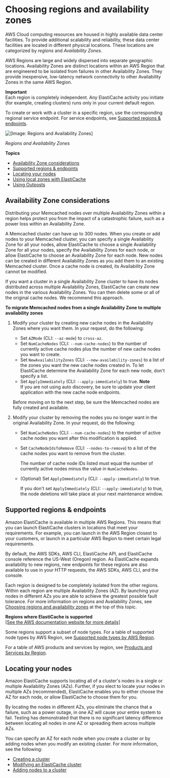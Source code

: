 # Choosing regions and availability zones<a name="RegionsAndAZs"></a>

AWS Cloud computing resources are housed in highly available data center facilities\. To provide additional scalability and reliability, these data center facilities are located in different physical locations\. These locations are categorized by *regions* and *Availability Zones*\.

AWS Regions are large and widely dispersed into separate geographic locations\. Availability Zones are distinct locations within an AWS Region that are engineered to be isolated from failures in other Availability Zones\. They provide inexpensive, low\-latency network connectivity to other Availability Zones in the same AWS Region\.

**Important**  
Each region is completely independent\. Any ElastiCache activity you initiate \(for example, creating clusters\) runs only in your current default region\.

To create or work with a cluster in a specific region, use the corresponding regional service endpoint\. For service endpoints, see [Supported regions & endpoints](#SupportedRegions)\.

![\[Image: Regions and Availability Zones\]](http://docs.aws.amazon.com/AmazonElastiCache/latest/mem-ug/images/ElastiCache-RegionsAndAZs.png)

*Regions and Availability Zones*

**Topics**
+ [Availability Zone considerations](#CacheNode.Memcached.AvailabilityZones)
+ [Supported regions & endpoints](#SupportedRegions)
+ [Locating your nodes](#RegionsAndAZs.AZMode)
+ [Using local zones with ElastiCache](Local_zones.md)
+ [Using Outposts](ElastiCache-Outposts.md)

## Availability Zone considerations<a name="CacheNode.Memcached.AvailabilityZones"></a>

Distributing your Memcached nodes over multiple Availability Zones within a region helps protect you from the impact of a catastrophic failure, such as a power loss within an Availability Zone\.

A Memcached cluster can have up to 300 nodes\. When you create or add nodes to your Memcached cluster, you can specify a single Availability Zone for all your nodes, allow ElastiCache to choose a single Availability Zone for all your nodes, specify the Availability Zones for each node, or allow ElastiCache to choose an Availability Zone for each node\. New nodes can be created in different Availability Zones as you add them to an existing Memcached cluster\. Once a cache node is created, its Availability Zone cannot be modified\. 

If you want a cluster in a single Availability Zone cluster to have its nodes distributed across multiple Availability Zones, ElastiCache can create new nodes in the various Availability Zones\. You can then delete some or all of the original cache nodes\. We recommend this approach\.

**To migrate Memcached nodes from a single Availability Zone to multiple availability zones**

1. Modify your cluster by creating new cache nodes in the Availability Zones where you want them\. In your request, do the following:
   + Set `AZMode` \(CLI: `--az-mode`\) to `cross-az`\.
   + Set `NumCacheNodes` \(CLI: `--num-cache-nodes`\) to the number of currently active cache nodes plus the number of new cache nodes you want to create\.
   + Set `NewAvailabilityZones` \(CLI: `--new-availability-zones`\) to a list of the zones you want the new cache nodes created in\. To let ElastiCache determine the Availability Zone for each new node, don't specify a list\.
   +  Set `ApplyImmediately` \(CLI: `--apply-immediately`\) to true\. 
**Note**  
If you are not using auto discovery, be sure to update your client application with the new cache node endpoints\.

   Before moving on to the next step, be sure the Memcached nodes are fully created and available\.

1. Modify your cluster by removing the nodes you no longer want in the original Availability Zone\. In your request, do the following:
   + Set `NumCacheNodes` \(CLI: `--num-cache-nodes`\) to the number of active cache nodes you want after this modification is applied\.
   + Set `CacheNodeIdsToRemove` \(CLI: `--nodes-to-remove`\) to a list of the cache nodes you want to remove from the cluster\.

     The number of cache node IDs listed must equal the number of currently active nodes minus the value in `NumCacheNodes`\.
   + \(Optional\) Set `ApplyImmediately` \(CLI: `--apply-immediately`\) to true\.

     If you don't set `ApplyImmediately` \(CLI: `--apply-immediately`\) to true, the node deletions will take place at your next maintenance window\.

## Supported regions & endpoints<a name="SupportedRegions"></a>

Amazon ElastiCache is available in multiple AWS Regions\. This means that you can launch ElastiCache clusters in locations that meet your requirements\. For example, you can launch in the AWS Region closest to your customers, or launch in a particular AWS Region to meet certain legal requirements\.

By default, the AWS SDKs, AWS CLI, ElastiCache API, and ElastiCache console reference the US\-West \(Oregon\) region\. As ElastiCache expands availability to new regions, new endpoints for these regions are also available to use in your HTTP requests, the AWS SDKs, AWS CLI, and the console\.

Each region is designed to be completely isolated from the other regions\. Within each region are multiple Availability Zones \(AZ\)\. By launching your nodes in different AZs you are able to achieve the greatest possible fault tolerance\. For more information on regions and Availability Zones, see [Choosing regions and availability zones](#RegionsAndAZs) at the top of this topic\.


**Regions where ElastiCache is supported**  
[\[See the AWS documentation website for more details\]](http://docs.aws.amazon.com/AmazonElastiCache/latest/mem-ug/RegionsAndAZs.html)

Some regions support a subset of node types\. For a table of supported node types by AWS Region, see [Supported node types by AWS Region](CacheNodes.SupportedTypes.md#CacheNodes.SupportedTypesByRegion)\.

For a table of AWS products and services by region, see [Products and Services by Region](https://aws.amazon.com/about-aws/global-infrastructure/regional-product-services/)\.

## Locating your nodes<a name="RegionsAndAZs.AZMode"></a>

Amazon ElastiCache supports locating all of a cluster's nodes in a single or multiple Availability Zones \(AZs\)\. Further, if you elect to locate your nodes in multiple AZs \(recommended\), ElastiCache enables you to either choose the AZ for each node, or allow ElastiCache to choose them for you\.

By locating the nodes in different AZs, you eliminate the chance that a failure, such as a power outage, in one AZ will cause your entire system to fail\. Testing has demonstrated that there is no significant latency difference between locating all nodes in one AZ or spreading them across multiple AZs\. 

You can specify an AZ for each node when you create a cluster or by adding nodes when you modify an existing cluster\. For more information, see the following:
+ [Creating a cluster](Clusters.Create.md)
+ [Modifying an ElastiCache cluster](Clusters.Modify.md)
+ [Adding nodes to a cluster](Clusters.AddNode.md)